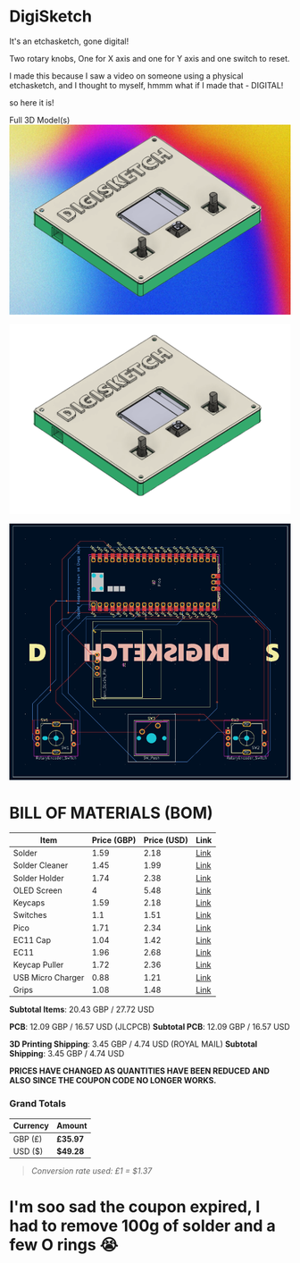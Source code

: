 # DigiSketch
It's an etchasketch, gone digital!

Two rotary knobs, One for X axis and one for Y axis and one switch to reset.

I made this because I saw a video on someone using a physical etchasketch, and I thought to myself, hmmm what if I made that - DIGITAL!

so here it is!


Full 3D Model(s)
![Background](DigiSketch%20BG.png)

![Background](Digisketch%203D.png)

![Background](DigiSketch%20PCB.png)


# BILL OF MATERIALS (BOM)
| Item                | Price (GBP) | Price (USD) | Link |
|---------------------|-------------|-------------|------|
| Solder              | 1.59        | 2.18        | [Link](https://www.aliexpress.com/item/1005008582739945.html?spm=a2g0o.cart.0.0.57e238dah0co8Q&mp=1&pdp_npi=5%40dis%21GBP%21GBP%201.56%21GBP%201.51%21%21GBP%201.51%21%21%21%40211b6c1917517505945503287e3f4d%2112000045828254978%21ct%21UK%216063356903%21%211%210) |
| Solder Cleaner      | 1.45        | 1.99        | [Link](https://www.aliexpress.com/item/1005008139056408.html?spm=a2g0o.cart.0.0.57e238dah0co8Q&mp=1&pdp_npi=5%40dis%21GBP%21GBP%201.45%21GBP%201.45%21%21GBP%201.31%21%21%21%40211b6c1917517505945503287e3f4d%2112000043955012936%21ct%21UK%216063356903%21%211%210) |
| Solder Holder       | 1.74        | 2.38        | [Link](https://www.aliexpress.com/item/1005008060490020.html?spm=a2g0o.cart.0.0.57e238dah0co8Q&mp=1&pdp_npi=5%40dis%21GBP%21GBP%203.62%21GBP%201.74%21%21GBP%201.57%21%21%21%40211b6c1917517505945503287e3f4d%2112000043495814700%21ct%21UK%216063356903%21%211%210) |
| OLED Screen         | 4           | 5.48        | [Link](https://www.aliexpress.com/item/1005008315281577.html?spm=a2g0o.cart.0.0.57e238daS8hq2S&mp=1&pdp_npi=5%40dis%21GBP%21GBP%206.35%21GBP%204.31%21%21GBP%204.31%21%21%21%40211b80e117517562457068912e2b41%2112000044585026991%21ct%21UK%216063356903%21%211%210) |
| Keycaps             | 1.59        | 2.18        | [Link](https://www.aliexpress.com/item/1005005513800132.html?spm=a2g0o.cart.0.0.57e238daS8hq2S&mp=1&pdp_npi=5%40dis%21GBP%21GBP%201.59%21GBP%201.59%21%21GBP%201.59%21%21%21%40211b80e117517562457068912e2b41%2112000033370341351%21ct%21UK%216063356903%21%211%210) |
| Switches            | 1.1         | 1.51        | [Link](https://www.aliexpress.com/item/1005005371211477.html?spm=a2g0o.cart.0.0.57e238daS8hq2S&mp=1&pdp_npi=5%40dis%21GBP%21GBP%201.10%21GBP%201.10%21%21GBP%201.10%21%21%21%40211b80e117517562457068912e2b41%2112000032783075056%21ct%21UK%216063356903%21%211%210&pdp_ext_f=%7B%22cart2PdpParams%22%3A%7B%22pdpBusinessMode%22%3A%22retail%22%7D%7D) |
| Pico                | 1.71        | 2.34        | [Link](https://www.aliexpress.com/item/1005003371056277.html?spm=a2g0o.cart.0.0.57e238daS8hq2S&mp=1&pdp_npi=5%40dis%21GBP%21GBP%201.71%21GBP%201.71%21%21GBP%201.71%21%21%21%40211b80e117517562457068912e2b41%2112000029224170853%21ct%21UK%216063356903%21%211%210) |
| EC11 Cap            | 1.04        | 1.42        | [Link](https://www.aliexpress.com/item/10000056483250.html?spm=a2g0o.cart.0.0.57e238daS8hq2S&mp=1&pdp_npi=5%40dis%21GBP%21GBP%201.04%21GBP%201.04%21%21GBP%201.04%21%21%21%40211b80e117517562457068912e2b41%2112000046133170771%21ct%21UK%216063356903%21%211%210) |
| EC11                | 1.96        | 2.68        | [Link](https://www.aliexpress.com/item/10000056483250.html?spm=a2g0o.cart.0.0.57e238daS8hq2S&mp=1&pdp_npi=5%40dis%21GBP%21GBP%201.96%21GBP%201.96%21%21GBP%201.96%21%21%21%40211b80e117517563008441721e2b41%2112000046133170768%21ct%21UK%216063356903%21%211%210) |
| Keycap Puller       | 1.72        | 2.36        | [Link](https://www.aliexpress.com/item/1005008979101146.html?spm=a2g0o.cart.0.0.57e238daS8hq2S&mp=1&pdp_npi=5%40dis%21GBP%21GBP%201.72%21GBP%201.72%21%21GBP%201.72%21%21%21%40211b80e117517563008441721e2b41%2112000047438847478%21ct%21UK%216063356903%21%211%210) |
| USB Micro Charger   | 0.88        | 1.21        | [Link](https://www.aliexpress.com/item/1005007138392516.html?spm=a2g0o.cart.0.0.57e238daS8hq2S&mp=1&pdp_npi=5%40dis%21GBP%21GBP%200.91%21GBP%200.91%21%21GBP%200.91%21%21%21%40211b80e117517563008441721e2b41%2112000039538590190%21ct%21UK%216063356903%21%211%210) |
| Grips               | 1.08        | 1.48        | [Link](https://www.aliexpress.com/item/1005007345412012.html?spm=a2g0o.cart.0.0.57e238daS8hq2S&mp=1&pdp_npi=5%40dis%21GBP%21GBP%202.34%21GBP%201.17%21%21GBP%201.17%21%21%21%40211b80e117517563008441721e2b41%2112000040354490148%21ct%21UK%216063356903%21%211%210) |

**Subtotal Items**: 20.43 GBP / 27.72 USD  

**PCB**: 12.09 GBP / 16.57 USD   (JLCPCB)
**Subtotal PCB**: 12.09 GBP / 16.57 USD  

**3D Printing Shipping**: 3.45 GBP / 4.74 USD  (ROYAL MAIL)
**Subtotal Shipping**: 3.45 GBP / 4.74 USD  


**PRICES HAVE CHANGED AS QUANTITIES HAVE BEEN REDUCED AND ALSO SINCE THE COUPON CODE NO LONGER WORKS.**

###  Grand Totals

| Currency | Amount    |
|----------|-----------|
| GBP (£)  | **£35.97** |
| USD ($)  | **$49.28** |

>  *Conversion rate used: £1 = $1.37*
# I'm soo sad the coupon expired, I had to remove 100g of solder and a few O rings 😭
